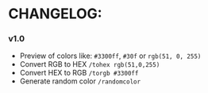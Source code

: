 # CHANGELOG:

### v1.0
  - Preview of colors like: `#3300ff`, `#30f` or `rgb(51, 0, 255)`
  - Convert RGB to HEX `/tohex rgb(51,0,255)`
  - Convert HEX to RGB `/torgb #3300ff`
  - Generate random color `/randomcolor`